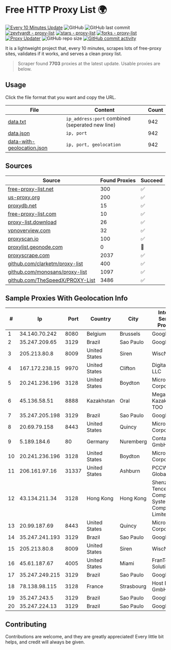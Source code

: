 
# Free HTTP Proxy List 🌍

[![Every 10 Minutes Update](https://github.com/mertguvencli/http-proxy-list/actions/workflows/main.yml/badge.svg?branch=main)](https://github.com/mertguvencli/http-proxy-list/actions/workflows/main.yml)
![GitHub](https://img.shields.io/github/license/mertguvencli/http-proxy-list)
![GitHub last commit](https://img.shields.io/github/last-commit/mertguvencli/http-proxy-list)
[![zevtyardt - proxy-list](https://img.shields.io/static/v1?label=zevtyardt&message=proxy-list&color=blue&logo=github)](https://github.com/zevtyardt/proxy-list "Go to GitHub repo")
[![stars - proxy-list](https://img.shields.io/github/stars/zevtyardt/proxy-list?style=social)](https://github.com/zevtyardt/proxy-list)
[![forks - proxy-list](https://img.shields.io/github/forks/zevtyardt/proxy-list?style=social)](https://github.com/zevtyardt/proxy-list)
[![Proxy Updater](https://github.com/zevtyardt/proxy-list/workflows/Proxy%20Updater/badge.svg)](https://github.com/zevtyardt/proxy-list/actions?query=workflow:"Proxy+Updater")
![GitHub repo size](https://img.shields.io/github/repo-size/zevtyardt/proxy-list)
[![GitHub commit activity](https://img.shields.io/github/commit-activity/m/zevtyardt/proxy-list?logo=commits)](https://github.com/zevtyardt/proxy-list/commits/main)

It is a lightweight project that, every 10 minutes, scrapes lots of free-proxy sites, validates if it works, and serves a clean proxy list.

> Scraper found **7703** proxies at the latest update. Usable proxies are below.

## Usage

Click the file format that you want and copy the URL.

|File|Content|Count|
|----|-------|-----|
|[data.txt](https://raw.githubusercontent.com/mertguvencli/http-proxy-list/main/proxy-list/data.txt)|`ip_address:port` combined (seperated new line)|942|
|[data.json](https://raw.githubusercontent.com/mertguvencli/http-proxy-list/main/proxy-list/data.json)|`ip, port`|942|
|[data-with-geolocation.json](https://raw.githubusercontent.com/mertguvencli/http-proxy-list/main/proxy-list/data-with-geolocation.json)|`ip, port, geolocation`|942|

## Sources

|Source|Found Proxies|Succeed|
|------|-------------|-------|
|[free-proxy-list.net](https://free-proxy-list.net)|300|✅|
|[us-proxy.org](https://www.us-proxy.org)|200|✅|
|[proxydb.net](http://proxydb.net)|15|✅|
|[free-proxy-list.com](https://free-proxy-list.com/?page=&port=&type%5B%5D=http&type%5B%5D=https&up_time=0&search=Search)|10|✅|
|[proxy-list.download](https://www.proxy-list.download/HTTP)|26|✅|
|[vpnoverview.com](https://vpnoverview.com/privacy/anonymous-browsing/free-proxy-servers)|32|✅|
|[proxyscan.io](https://www.proxyscan.io)|100|✅|
|[proxylist.geonode.com](https://proxylist.geonode.com/api/proxy-list?limit=300&page=1&sort_by=lastChecked&sort_type=desc&protocols=http,https)|0|🚫|
|[proxyscrape.com](https://api.proxyscrape.com/v2/?request=displayproxies&protocol=http&timeout=10000&country=all&ssl=all&anonymity=all)|2037|✅|
|[github.com/clarketm/proxy-list](https://raw.githubusercontent.com/clarketm/proxy-list/master/proxy-list-raw.txt)|400|✅|
|[github.com/monosans/proxy-list](https://raw.githubusercontent.com/monosans/proxy-list/main/proxies/http.txt)|1097|✅|
|[github.com/TheSpeedX/PROXY-List](https://raw.githubusercontent.com/TheSpeedX/PROXY-List/master/http.txt)|3486|✅|


## Sample Proxies With Geolocation Info

|#|Ip|Port|Country|City|Internet Service Provider|
|-|--|----|-------|----|-------------------------|
|1|34.140.70.242|8080|Belgium|Brussels|Google LLC|
|2|35.247.209.65|3129|Brazil|Sao Paulo|Google LLC|
|3|205.213.80.8|8009|United States|Siren|WiscNet|
|4|167.172.238.15|9970|United States|Clifton|DigitalOcean, LLC|
|5|20.241.236.196|3128|United States|Boydton|Microsoft Corporation|
|6|45.136.58.51|8888|Kazakhstan|Oral|Megahost Kazakhstan TOO|
|7|35.247.205.198|3129|Brazil|Sao Paulo|Google LLC|
|8|20.69.79.158|8443|United States|Quincy|Microsoft Corporation|
|9|5.189.184.6|80|Germany|Nuremberg|Contabo GmbH|
|10|20.241.236.196|3128|United States|Boydton|Microsoft Corporation|
|11|206.161.97.16|31337|United States|Ashburn|PCCW Global, Inc.|
|12|43.134.211.34|3128|Hong Kong|Hong Kong|Shenzhen Tencent Computer Systems Company Limited|
|13|20.99.187.69|8443|United States|Quincy|Microsoft Corporation|
|14|35.247.241.193|3129|Brazil|Sao Paulo|Google LLC|
|15|205.213.80.8|8009|United States|Siren|WiscNet|
|16|45.61.187.67|4005|United States|Miami|FranTech Solutions|
|17|35.247.249.215|3129|Brazil|Sao Paulo|Google LLC|
|18|78.138.98.115|3128|France|Strasbourg|Host Europe GmbH|
|19|35.247.243.5|3129|Brazil|Sao Paulo|Google LLC|
|20|35.247.224.13|3129|Brazil|Sao Paulo|Google LLC|



## Contributing

Contributions are welcome, and they are greatly appreciated! Every
little bit helps, and credit will always be given.

